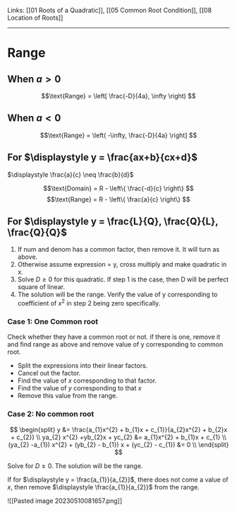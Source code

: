 Links: [[01 Roots of a Quadratic]], [[05 Common Root Condition]], [[08 Location of Roots]]
___
# Range
## When $a > 0$

$$\text{Range} = \left[ \frac{-D}{4a}, \infty \right) $$


## When $a < 0$

$$\text{Range} = \left( -\infty, \frac{-D}{4a} \right] $$

## For $\displaystyle y = \frac{ax+b}{cx+d}$
$\displaystyle \frac{a}{c} \neq \frac{b}{d}$

$$\text{Domain} = R - \left\{ \frac{-d}{c} \right\} $$
$$\text{Range} = R - \left\{ \frac{a}{c} \right\} $$

## For $\displaystyle y = \frac{L}{Q}, \frac{Q}{L}, \frac{Q}{Q}$
1. If num and denom has a common factor, then remove it. It will turn as above. 
2. Otherwise assume expression = y, cross multiply and make quadratic in x. 
3. Solve $D \geq0$ for this quadratic. 
   If step 1 is the case, then D will be perfect square of linear. 
4. The solution will be the range. Verify the value of y corresponding to coefficient of $x^{2}$ in step 2 being zero specifically. 

### Case 1: One Common root
Check whether they have a common root or not. if there is one, remove it and find range as above and remove value of y corresponding to common root. 

- Split the expressions into their linear factors.
- Cancel out the factor.
- Find the value of $x$ corresponding to that factor.
- Find the value of $y$ corresponding to that $x$
- Remove this value from the range.

### Case 2: No common root


$$
\begin{split}
y &=  \frac{a_{1}x^{2} + b_{1}x + c_{1}}{a_{2}x^{2} + b_{2}x + c_{2}} \\
ya_{2} x^{2} +yb_{2}x + yc_{2} &= a_{1}x^{2} + b_{1}x + c_{1} \\
(ya_{2} -a_{1}) x^{2} + (yb_{2} - b_{1}) x + (yc_{2} - c_{1}) &= 0 \\
\end{split}
$$

Solve for  $D \geq 0$. The solution will be the range. 

If for $\displaystyle y = \frac{a_{1}}{a_{2}}$, there does not come a value of $x$, then remove $\displaystyle \frac{a_{1}}{a_{2}}$ from the range. 


![[Pasted image 20230510081657.png]]



